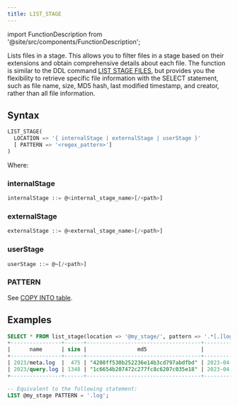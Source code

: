 ```yaml
---
title: LIST_STAGE 
---
```

import FunctionDescription from '@site/src/components/FunctionDescription';

<FunctionDescription description="Introduced or updated: v1.2.32"/>

Lists files in a stage. This allows you to filter files in a stage based on their extensions and obtain comprehensive details about each file. The function is similar to the DDL command [LIST STAGE FILES](../../10-sql-commands/00-ddl/03-stage/04-ddl-list-stage.md), but provides you the flexibility to retrieve specific file information with the SELECT statement, such as file name, size, MD5 hash, last modified timestamp, and creator, rather than all file information.

## Syntax

```sql
LIST_STAGE(
  LOCATION => '{ internalStage | externalStage | userStage }'
  [ PATTERN => '<regex_pattern>']
)
```

Where:

### internalStage

```sql
internalStage ::= @<internal_stage_name>[/<path>]
```

### externalStage

```sql
externalStage ::= @<external_stage_name>[/<path>]
```

### userStage

```sql
userStage ::= @~[/<path>]
```

### PATTERN

See [COPY INTO table](/10-sql-commands/10-dml/dml-copy-into-table.md).


## Examples

```sql
SELECT * FROM list_stage(location => '@my_stage/', pattern => '.*[.]log');
+----------------+------+------------------------------------+-------------------------------+---------+
|      name      | size |                md5                 |         last_modified         | creator |
+----------------+------+------------------------------------+-------------------------------+---------+
| 2023/meta.log  |  475 | "4208ff530b252236e14b3cd797abdfbd" | 2023-04-19 20:23:24.000 +0000 | NULL    |
| 2023/query.log | 1348 | "1c6654b207472c277fc8c6207c035e18" | 2023-04-19 20:23:24.000 +0000 | NULL    |
+----------------+------+------------------------------------+-------------------------------+---------+

-- Equivalent to the following statement:
LIST @my_stage PATTERN = '.log';
```